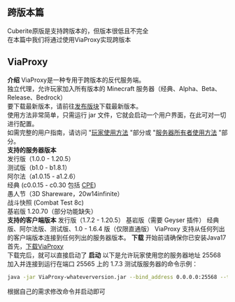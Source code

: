 ## 跨版本篇  
Cuberite原版是支持跨版本的，但版本很低且不完全  
在本篇中我们将通过使用ViaProxy实现跨版本  
## ViaProxy
**介绍**
ViaProxy是一种专用于跨版本的反代服务端。  
独立代理，允许玩家加入所有版本的 Minecraft 服务器（经典、Alpha、Beta、Release、Bedrock）  
要下载最新版本，请前往[发布版块](https://github.com/ViaVersion/ViaProxy#executable-jar-file)下载最新版本。  
使用方法非常简单，只需运行 jar 文件，它就会启动一个用户界面，在此可对一切进行配置。  
如需完整的用户指南，请访问 "[玩家使用方法](https://github.com/ViaVersion/ViaProxy#usage-for-players-gui) "部分或 "[服务器所有者使用方法](https://github.com/ViaVersion/ViaProxy#usage-for-server-owners-cli) "部分。  
**支持的服务器版本**  
发行版（1.0.0 - 1.20.5）  
测试版（b1.0 - b1.8.1）  
阿尔法（a1.0.15 - a1.2.6）  
经典 (c0.0.15 - c0.30 包括 [CPE](https://wiki.vg/Classic_Protocol_Extension))  
愚人节（3D Shareware，20w14infinite）  
战斗快照 (Combat Test 8c)  
基岩版 1.20.70（部分功能缺失）  
**支持的客户端版本**
发行版（1.7.2 - 1.20.5）
基岩版（需要 Geyser 插件）
经典版、阿尔法版、测试版、1.0 - 1.6.4 版（仅限直通版）
ViaProxy 支持从任何列出的客户端版本连接到任何列出的服务器版本。
**下载**
开始前请确保你已安装Java17  
首先，[下载ViaProxy](https://github.com/ViaVersion/ViaProxy/releases/download/v3.2.0/ViaProxy-3.2.0.jar)  
下载完后，就可以直接启动了
**启动**
以下是允许玩家使用您的服务器地址 25568 加入并连接到运行在端口 25565 上的 1.7.3 测试版服务器的命令示例： 
``` bash
java -jar ViaProxy-whateverversion.jar --bind_address 0.0.0.0:25568 --target_ip 127.0.0.1:25565 --version b1.7-b1.7.3
```
根据自己的需求修改命令并启动即可
